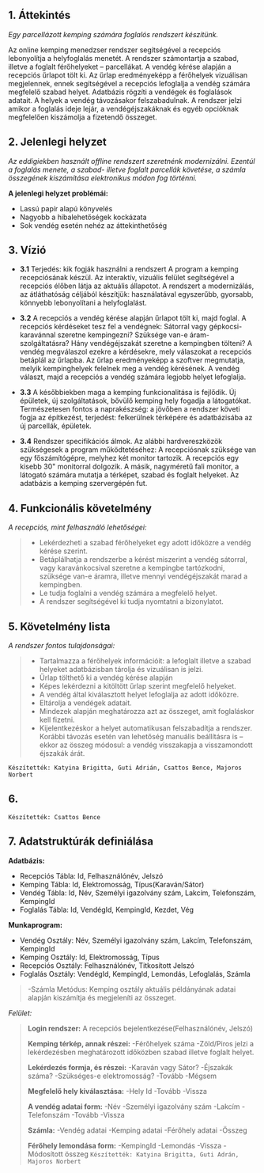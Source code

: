 ## 1. Áttekintés

*Egy parcellázott kemping számára foglalós rendszert készítünk.*

Az online kemping menedzser rendszer segítségével a recepciós lebonyolítja a helyfoglalás menetét. A rendszer számontartja a szabad, illetve a foglalt férőhelyeket – parcellákat. A vendég kérése alapján a recepciós űrlapot tölt ki. Az űrlap eredményeképp a férőhelyek vizuálisan megjelennek, ennek segítségével a recepciós lefoglalja a vendég számára megfelelő szabad helyet. Adatbázis rögzíti a vendégek és foglalások adatait. A helyek a vendég távozásakor felszabadulnak. A rendszer jelzi amikor a foglalás ideje lejár, a vendégéjszakáknak és egyéb opcióknak megfelelően kiszámolja a fizetendő összeget. 

## 2. Jelenlegi helyzet

*Az eddigiekben használt offline rendszert szeretnénk modernizálni. Ezentúl a foglalás menete, a szabad- illetve foglalt parcellák követése, a számla összegének kiszámítása elektronikus módon fog történni.*

**A jelenlegi helyzet problémái:**
- Lassú papír alapú könyvelés
- Nagyobb a hibalehetőségek kockázata
- Sok vendég esetén nehéz az áttekinthetőség

## 3. Vízió

- **3.1** Terjedés: kik fogják használni a rendszert
 A program a kemping recepciósának készül. Az interaktív, vizuális felület segítségével a recepciós élőben látja az aktuális állapotot. A rendszert a modernizálás, az átláthatóság céljából készítjük: használatával egyszerűbb, gyorsabb, könnyebb lebonyolítani a helyfoglalást. 

 - **3.2** A recepciós a vendég kérése alapján űrlapot tölt ki, majd foglal. 
A recepciós kérdéseket tesz fel a vendégnek: Sátorral vagy gépkocsi-karavánnal szeretne kempingezni? Szüksége van-e áram-szolgáltatásra? Hány vendégéjszakát szeretne a kempingben tölteni? A vendég megválaszol ezekre a kérdésekre, mely válaszokat a recepciós betáplál az űrlapba. Az űrlap eredményeképp a szoftver megmutatja, melyik kempinghelyek felelnek meg a vendég kérésének. A vendég választ, majd a recepciós a vendég számára legjobb helyet lefoglalja.

- **3.3** A későbbiekben maga a kemping funkcionalitása is fejlődik.
 Új épületek, új szolgáltatások, bővülő kemping hely fogadja a látogatókat.
Természetesen fontos a naprakészség: a jövőben a rendszer követi fogja az építkezést, terjedést: felkerülnek térképére és adatbázisába az új parcellák, épületek.

- **3.4** Rendszer specifikációs álmok.
 Az alábbi hardvereszközök szükségesek a program működtetéséhez: 
 A recepciósnak szüksége van egy főszámítógépre, melyhez két monitor tartozik. A recepciós egy kisebb 30" monitorral dolgozik. A másik, nagyméretű fali monitor, a látogató számára mutatja a térképet, szabad és foglalt helyeket. Az adatbázis a kemping szervergépén fut.
 
 ## 4. Funkcionális követelmény
 *A recepciós, mint felhasználó lehetőségei:*
 > - Lekérdezheti a szabad férőhelyeket egy adott időközre a vendég kérése szerint.
 > - Betáplálhatja a rendszerbe a kérést miszerint a vendég sátorral, vagy karavánkocsival szeretne a kempingbe tartózkodni, szüksége van-e áramra, illetve mennyi vendégéjszakát marad a kempingben.
 > - Le tudja foglalni a vendég számára a megfelelő helyet.
 > - A rendszer segítségével ki tudja nyomtatni a bizonylatot.

 ## 5. Követelmény lista
 *A rendszer fontos tulajdonságai:*
 >- Tartalmazza a férőhelyek információit: a lefoglalt illetve a szabad helyeket adatbázisban tárolja és vizuálisan is jelzi.
> - Űrlap tölthető ki a vendég kérése alapján
> - Képes lekérdezni a kitöltött űrlap szerint megfelelő helyeket.
> - A vendég által kiválasztott helyet lefoglalja az adott időközre.
> - Eltárolja a vendégek adatait.
 >- Mindezek alapján meghatározza azt az összeget, amit foglaláskor kell fizetni.
 >- Kijelentkezéskor a helyet automatikusan felszabadítja a rendszer. Korábbi távozás esetén van lehetőség manuális beállításra is – ekkor az összeg módosul: a vendég visszakapja a visszamondott éjszakák árát.
 
 `Készítették: Katyina Brigitta, Guti Adrián, Csattos Bence, Majoros Norbert`
 
 ## 6.
 
 `Készítették: Csattos Bence`
 
 ## 7. Adatstruktúrák definiálása
 
**Adatbázis:**

- Recepciós Tábla: Id, Felhasználónév, Jelszó
- Kemping Tábla: Id, Elektromosság, Típus(Karaván/Sátor)
- Vendég Tábla: Id, Név, Személyi igazolvány szám, Lakcím, Telefonszám, KempingId
- Foglalás Tábla: Id, VendégId, KempingId, Kezdet, Vég

**Munkaprogram:**
- Vendég Osztály: Név, Személyi igazolvány szám, Lakcím, Telefonszám, KempingId
- Kemping Osztály: Id, Elektromosság, Típus
- Recepciós Osztály: Felhasználónév, Titkosított Jelszó
- Foglalás Osztály: VendégId, KempingId, Lemondás, Lefoglalás, Számla
> -Számla Metódus: Kemping osztály aktuális példányának adatai alapján kiszámítja és megjeleníti az összeget. 

*Felület:*
>**Login rendszer:**
>A recepciós bejelentkezése(Felhasználónév, Jelszó)
>
>**Kemping térkép, annak részei:**
>-Férőhelyek száma
>-Zöld/Piros jelzi a lekérdezésben meghatározott időközben szabad illetve foglalt helyet.
>
>**Lekérdezés formja, és részei:**
>-Karaván vagy Sátor?
>-Éjszakák száma?
>-Szükséges-e elektromosság?
>-Tovább
>-Mégsem
>
>**Megfelelő hely kiválasztása:**
>-Hely Id
>-Tovább
>-Vissza
>
>**A vendég adatai form:**
>-Név
>-Személyi igazolvány szám
>-Lakcím
>-Telefonszám
>-Tovább
>-Vissza
>
>**Számla:**
>-Vendég adatai
>-Kemping adatai
>-Férőhely adatai
>-Összeg
>
>**Férőhely lemondása form:**
>-KempingId
>-Lemondás
>-Vissza
>-Módosított összeg
`Készítették: Katyina Brigitta, Guti Adrán, Majoros Norbert`
